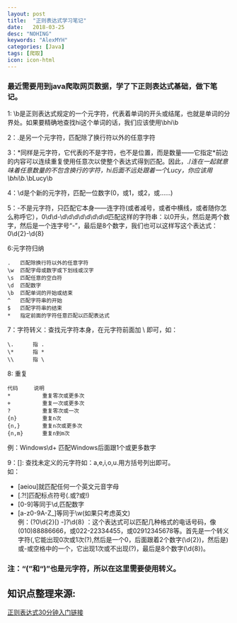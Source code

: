 ```yaml
---
layout: post
title:  "正则表达式学习笔记"
date:   2018-03-25
desc: "NOHING"
keywords: "AlexMYH"
categories: [Java]
tags: [爬取]
icon: icon-html
---
```


###  最近需要用到java爬取网页数据，学了下正则表达式基础，做下笔记。

1: \b是正则表达式规定的一个元字符，代表着单词的开头或结尾，也就是单词的分界处。如果要精确地查找hi这个单词的话，我们应该使用\bhi\b       

2：.是另一个元字符，匹配除了换行符以外的任意字符          

3：\*同样是元字符，它代表的不是字符，也不是位置，而是数量——它指定\*前边的内容可以连续重复使用任意次以使整个表达式得到匹配。因此，./*连在一起就意味着任意数量的不包含换行的字符，hi后面不远处跟着一个Lucy，你应该用\bhi\b.*\bLucy\b       

4：\d是个新的元字符，匹配一位数字(0，或1，或2，或……)        

5：-不是元字符，只匹配它本身——连字符(或者减号，或者中横线，或者随你怎么称呼它），0\d\d-\d\d\d\d\d\d\d\d匹配这样的字符串：以0开头，然后是两个数字，然后是一个连字号“-”，最后是8个数字，我们也可以这样写这个表达式：0\d{2}-\d{8}        

6:元字符归纳
```
. 	匹配除换行符以外的任意字符
\w 	匹配字母或数字或下划线或汉字
\s 	匹配任意的空白符
\d 	匹配数字
\b 	匹配单词的开始或结束
^ 	匹配字符串的开始
$ 	匹配字符串的结束
*   指定前面的字符任意匹配以匹配表达式
```
     
7：字符转义：查找元字符本身，在元字符前面加 \ 即可，如：
```
\.      指 .
\*      指 *
\\      指 \
```

8: 重复
```
代码 	   说明
* 	       重复零次或更多次
+ 	       重复一次或更多次
? 	       重复零次或一次
{n} 	   重复n次
{n,} 	   重复n次或更多次
{n,m} 	   重复n到m次 
```   
例：Windows\d+ 匹配Windows后面跟1个或更多数字     
     
9：[]: 查找未定义的元字符如：a,e,i,o,u.用方括号列出即可。       
如：
   * [aeiou]就匹配任何一个英文元音字母
   * [.?!]匹配标点符号(.或?或!)
   * [0-9]等同于\d,匹配数字
   * [a-z0-9A-Z_]等同于\w(如果只考虑英文)       
例：\(?0\d{2}[) -]?\d{8} ：这个表达式可以匹配几种格式的电话号码，像(010)88886666，或022-22334455，或02912345678等。首先是一个转义字符\(,它能出现0次或1次(?),然后是一个0，后面跟着2个数字(\d{2})，然后是)或-或空格中的一个，它出现1次或不出现(?)，最后是8个数字(\d{8})。 

### 注：“(”和“)”也是元字符，所以在这里需要使用转义。      

      
## 知识点整理来源:  
<a href="http://www.jb51.net/tools/zhengze.html" targt="_blank">正则表达式30分钟入门链接</a>

















